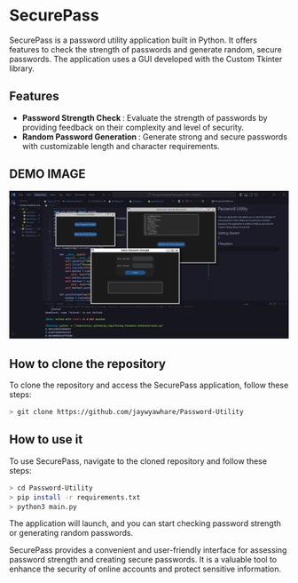 # SecurePass

SecurePass is a password utility application built in Python. It offers features to check the strength of passwords and generate random, secure passwords. The application uses a GUI developed with the Custom Tkinter library.

## Features

- <b>Password Strength Check </b> : Evaluate the strength of passwords by providing feedback on their complexity and level of security.
- <b>Random Password Generation </b> : Generate strong and secure passwords with customizable length and character requirements.

## DEMO IMAGE

![Demo](/Image/Screenshot_20230130_232432.png)

## How to clone the repository

To clone the repository and access the SecurePass application, follow these steps:

```bash
> git clone https://github.com/jaywyawhare/Password-Utility
```

## How to use it

To use SecurePass, navigate to the cloned repository and follow these steps:

```bash
> cd Password-Utility
> pip install -r requirements.txt
> python3 main.py
```

The application will launch, and you can start checking password strength or generating random passwords.

SecurePass provides a convenient and user-friendly interface for assessing password strength and creating secure passwords. It is a valuable tool to enhance the security of online accounts and protect sensitive information.
